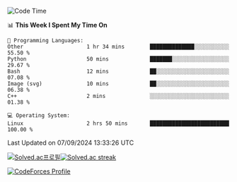 
<!--START_SECTION:waka-->
![Code Time](http://img.shields.io/badge/Code%20Time-3%2C635%20hrs%2034%20mins-blue)

📊 **This Week I Spent My Time On** 

```text
💬 Programming Languages: 
Other                    1 hr 34 mins        ██████████████░░░░░░░░░░░   55.50 % 
Python                   50 mins             ███████░░░░░░░░░░░░░░░░░░   29.67 % 
Bash                     12 mins             ██░░░░░░░░░░░░░░░░░░░░░░░   07.08 % 
Image (svg)              10 mins             ██░░░░░░░░░░░░░░░░░░░░░░░   06.38 % 
C++                      2 mins              ░░░░░░░░░░░░░░░░░░░░░░░░░   01.38 % 

💻 Operating System: 
Linux                    2 hrs 50 mins       █████████████████████████   100.00 % 
```


 Last Updated on 07/09/2024 13:33:26 UTC
<!--END_SECTION:waka-->


[![Solved.ac프로필](http://mazassumnida.wtf/api/generate_badge?boj=hckim96)](https://solved.ac/hckim96)[![Solved.ac streak](http://mazandi.herokuapp.com/api?handle=hckim96&theme=dark)](https://solved.ac/hckim96)


[![CodeForces Profile](https://cf.leed.at?id=hckim96)](https://codeforces.com/profile/hckim96)

